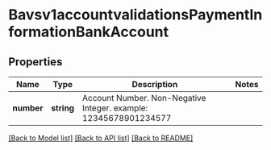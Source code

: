 # Bavsv1accountvalidationsPaymentInformationBankAccount

## Properties
Name | Type | Description | Notes
------------ | ------------- | ------------- | -------------
**number** | **string** | Account Number.  Non-Negative Integer. example: 12345678901234577 | 

[[Back to Model list]](../README.md#documentation-for-models) [[Back to API list]](../README.md#documentation-for-api-endpoints) [[Back to README]](../README.md)


